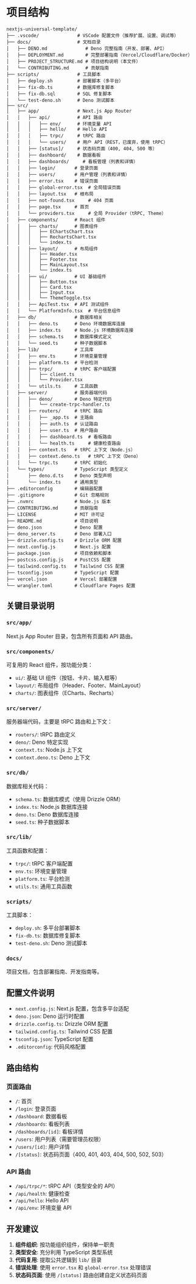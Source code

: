 # 项目结构

```
nextjs-universal-template/
├── .vscode/              # VSCode 配置文件（推荐扩展、设置、调试等）
├── docs/                 # 文档目录
│   ├── DENO.md              # Deno 完整指南（开发、部署、API）
│   ├── DEPLOYMENT.md        # 完整部署指南（Vercel/Cloudflare/Docker）
│   ├── PROJECT_STRUCTURE.md # 项目结构说明（本文件）
│   └── CONTRIBUTING.md      # 贡献指南
├── scripts/              # 工具脚本
│   ├── deploy.sh         # 部署脚本（多平台）
│   ├── fix-db.ts         # 数据库修复脚本
│   ├── fix-db.sql        # SQL 修复脚本
│   └── test-deno.sh      # Deno 测试脚本
├── src/
│   ├── app/              # Next.js App Router
│   │   ├── api/          # API 路由
│   │   │   ├── env/      # 环境变量 API
│   │   │   ├── hello/    # Hello API
│   │   │   ├── trpc/     # tRPC 路由
│   │   │   └── users/    # 用户 API（REST，已废弃，使用 tRPC）
│   │   ├── [status]/     # 状态码页面（400, 404, 500 等）
│   │   ├── dashboard/    # 数据看板
│   │   ├── dashboards/     # 看板管理（列表和详情）
│   │   ├── login/       # 登录页面
│   │   ├── users/       # 用户管理（列表和详情）
│   │   ├── error.tsx    # 错误页面
│   │   ├── global-error.tsx  # 全局错误页面
│   │   ├── layout.tsx   # 根布局
│   │   ├── not-found.tsx     # 404 页面
│   │   ├── page.tsx     # 首页
│   │   └── providers.tsx     # 全局 Provider（tRPC, Theme）
│   ├── components/      # React 组件
│   │   ├── charts/      # 图表组件
│   │   │   ├── EChartsChart.tsx
│   │   │   ├── RechartsChart.tsx
│   │   │   └── index.ts
│   │   ├── layout/      # 布局组件
│   │   │   ├── Header.tsx
│   │   │   ├── Footer.tsx
│   │   │   ├── MainLayout.tsx
│   │   │   └── index.ts
│   │   ├── ui/          # UI 基础组件
│   │   │   ├── Button.tsx
│   │   │   ├── Card.tsx
│   │   │   ├── Input.tsx
│   │   │   └── ThemeToggle.tsx
│   │   ├── ApiTest.tsx  # API 测试组件
│   │   └── PlatformInfo.tsx  # 平台信息组件
│   ├── db/              # 数据库相关
│   │   ├── deno.ts      # Deno 环境数据库连接
│   │   ├── index.ts     # Node.js 环境数据库连接
│   │   ├── schema.ts    # 数据库模式定义
│   │   └── seed.ts      # 种子数据脚本
│   ├── lib/             # 工具库
│   │   ├── env.ts       # 环境变量管理
│   │   ├── platform.ts  # 平台检测
│   │   ├── trpc/        # tRPC 客户端配置
│   │   │   ├── client.ts
│   │   │   └── Provider.tsx
│   │   └── utils.ts     # 工具函数
│   ├── server/          # 服务器端代码
│   │   ├── deno/        # Deno 特定代码
│   │   │   └── create-trpc-handler.ts
│   │   ├── routers/     # tRPC 路由
│   │   │   ├── _app.ts  # 主路由
│   │   │   ├── auth.ts  # 认证路由
│   │   │   ├── user.ts  # 用户路由
│   │   │   ├── dashboard.ts  # 看板路由
│   │   │   └── health.ts     # 健康检查路由
│   │   ├── context.ts   # tRPC 上下文（Node.js）
│   │   ├── context.deno.ts   # tRPC 上下文（Deno）
│   │   └── trpc.ts      # tRPC 初始化
│   └── types/           # TypeScript 类型定义
│       ├── deno.d.ts    # Deno 类型声明
│       └── index.ts     # 通用类型
├── .editorconfig        # 编辑器配置
├── .gitignore           # Git 忽略规则
├── .nvmrc               # Node.js 版本
├── CONTRIBUTING.md      # 贡献指南
├── LICENSE              # MIT 许可证
├── README.md            # 项目说明
├── deno.json            # Deno 配置
├── deno_server.ts       # Deno 部署入口
├── drizzle.config.ts    # Drizzle ORM 配置
├── next.config.js       # Next.js 配置
├── package.json         # 项目依赖和脚本
├── postcss.config.js    # PostCSS 配置
├── tailwind.config.ts   # Tailwind CSS 配置
├── tsconfig.json        # TypeScript 配置
├── vercel.json          # Vercel 部署配置
└── wrangler.toml        # Cloudflare Pages 配置
```

## 关键目录说明

### `src/app/`

Next.js App Router 目录，包含所有页面和 API 路由。

### `src/components/`

可复用的 React 组件，按功能分类：

- `ui/`: 基础 UI 组件（按钮、卡片、输入框等）
- `layout/`: 布局组件（Header、Footer、MainLayout）
- `charts/`: 图表组件（ECharts、Recharts）

### `src/server/`

服务器端代码，主要是 tRPC 路由和上下文：

- `routers/`: tRPC 路由定义
- `deno/`: Deno 特定实现
- `context.ts`: Node.js 上下文
- `context.deno.ts`: Deno 上下文

### `src/db/`

数据库相关代码：

- `schema.ts`: 数据库模式（使用 Drizzle ORM）
- `index.ts`: Node.js 数据库连接
- `deno.ts`: Deno 数据库连接
- `seed.ts`: 种子数据脚本

### `src/lib/`

工具函数和配置：

- `trpc/`: tRPC 客户端配置
- `env.ts`: 环境变量管理
- `platform.ts`: 平台检测
- `utils.ts`: 通用工具函数

### `scripts/`

工具脚本：

- `deploy.sh`: 多平台部署脚本
- `fix-db.ts`: 数据库修复脚本
- `test-deno.sh`: Deno 测试脚本

### `docs/`

项目文档，包含部署指南、开发指南等。

## 配置文件说明

- `next.config.js`: Next.js 配置，包含多平台适配
- `deno.json`: Deno 运行时配置
- `drizzle.config.ts`: Drizzle ORM 配置
- `tailwind.config.ts`: Tailwind CSS 配置
- `tsconfig.json`: TypeScript 配置
- `.editorconfig`: 代码风格配置

## 路由结构

### 页面路由

- `/`: 首页
- `/login`: 登录页面
- `/dashboard`: 数据看板
- `/dashboards`: 看板列表
- `/dashboards/[id]`: 看板详情
- `/users`: 用户列表（需要管理员权限）
- `/users/[id]`: 用户详情
- `/[status]`: 状态码页面（400, 401, 403, 404, 500, 502, 503）

### API 路由

- `/api/trpc/*`: tRPC API（类型安全的 API）
- `/api/health`: 健康检查
- `/api/hello`: Hello API
- `/api/env`: 环境变量 API

## 开发建议

1. **组件组织**: 按功能组织组件，保持单一职责
2. **类型安全**: 充分利用 TypeScript 类型系统
3. **代码复用**: 提取公共逻辑到 `lib/` 目录
4. **错误处理**: 使用 `error.tsx` 和 `global-error.tsx` 处理错误
5. **状态码页面**: 使用 `/[status]` 路由创建自定义状态码页面
